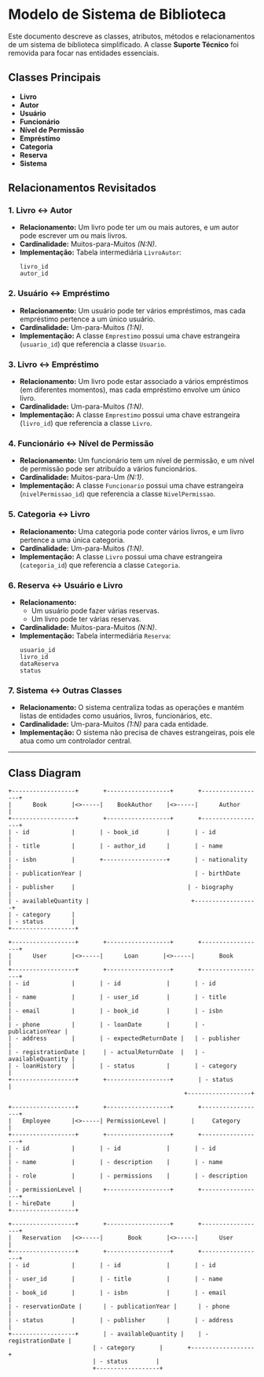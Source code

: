 # Modelo de Sistema de Biblioteca

Este documento descreve as classes, atributos, métodos e relacionamentos de um sistema de biblioteca simplificado. A classe **Suporte Técnico** foi removida para focar nas entidades essenciais.

## **Classes Principais**
- **Livro**
- **Autor**
- **Usuário**
- **Funcionário**
- **Nível de Permissão**
- **Empréstimo**
- **Categoria**
- **Reserva**
- **Sistema**

## **Relacionamentos Revisitados**

### **1. Livro ↔ Autor**
- **Relacionamento:** Um livro pode ter um ou mais autores, e um autor pode escrever um ou mais livros.
- **Cardinalidade:** Muitos-para-Muitos *(N:N)*.
- **Implementação:** Tabela intermediária `LivroAutor`:
  ```
  livro_id
  autor_id
  ```

### **2. Usuário ↔ Empréstimo**
- **Relacionamento:** Um usuário pode ter vários empréstimos, mas cada empréstimo pertence a um único usuário.
- **Cardinalidade:** Um-para-Muitos *(1:N)*.
- **Implementação:** A classe `Emprestimo` possui uma chave estrangeira (`usuario_id`) que referencia a classe `Usuario`.

### **3. Livro ↔ Empréstimo**
- **Relacionamento:** Um livro pode estar associado a vários empréstimos (em diferentes momentos), mas cada empréstimo envolve um único livro.
- **Cardinalidade:** Um-para-Muitos *(1:N)*.
- **Implementação:** A classe `Emprestimo` possui uma chave estrangeira (`livro_id`) que referencia a classe `Livro`.

### **4. Funcionário ↔ Nível de Permissão**
- **Relacionamento:** Um funcionário tem um nível de permissão, e um nível de permissão pode ser atribuído a vários funcionários.
- **Cardinalidade:** Muitos-para-Um *(N:1)*.
- **Implementação:** A classe `Funcionario` possui uma chave estrangeira (`nivelPermissao_id`) que referencia a classe `NivelPermissao`.

### **5. Categoria ↔ Livro**
- **Relacionamento:** Uma categoria pode conter vários livros, e um livro pertence a uma única categoria.
- **Cardinalidade:** Um-para-Muitos *(1:N)*.
- **Implementação:** A classe `Livro` possui uma chave estrangeira (`categoria_id`) que referencia a classe `Categoria`.

### **6. Reserva ↔ Usuário e Livro**
- **Relacionamento:**
  - Um usuário pode fazer várias reservas.
  - Um livro pode ter várias reservas.
- **Cardinalidade:** Muitos-para-Muitos *(N:N)*.
- **Implementação:** Tabela intermediária `Reserva`:
  ```
  usuario_id
  livro_id
  dataReserva
  status
  ```

### **7. Sistema ↔ Outras Classes**
- **Relacionamento:** O sistema centraliza todas as operações e mantém listas de entidades como usuários, livros, funcionários, etc.
- **Cardinalidade:** Um-para-Muitos *(1:N)* para cada entidade.
- **Implementação:** O sistema não precisa de chaves estrangeiras, pois ele atua como um controlador central.

---


## **Class Diagram**
```plaintext
+------------------+       +------------------+       +------------------+
|      Book       |<>-----|    BookAuthor    |<>-----|      Author      |
+------------------+       +------------------+       +------------------+
| - id            |       | - book_id        |       | - id             |
| - title         |       | - author_id      |       | - name           |
| - isbn          |       +------------------+       | - nationality    |
| - publicationYear |                                | - birthDate      |
| - publisher     |                                | - biography      |
| - availableQuantity |                             +------------------+
| - category      |
| - status        |
+------------------+

+------------------+       +------------------+       +------------------+
|      User       |<>-----|      Loan       |<>-----|       Book       |
+------------------+       +------------------+       +------------------+
| - id            |       | - id             |       | - id             |
| - name          |       | - user_id        |       | - title          |
| - email         |       | - book_id        |       | - isbn           |
| - phone         |       | - loanDate       |       | - publicationYear |
| - address       |       | - expectedReturnDate |   | - publisher      |
| - registrationDate |     | - actualReturnDate  |   | - availableQuantity |
| - loanHistory   |       | - status         |       | - category       |
+------------------+       +------------------+       | - status        |
                                                  +------------------+

+------------------+       +------------------+       +------------------+
|   Employee      |<>-----| PermissionLevel |       |     Category     |
+------------------+       +------------------+       +------------------+
| - id            |       | - id             |       | - id             |
| - name          |       | - description    |       | - name           |
| - role          |       | - permissions    |       | - description    |
| - permissionLevel |      +------------------+       +------------------+
| - hireDate      |
+------------------+

+------------------+       +------------------+       +------------------+
|   Reservation   |<>-----|       Book       |<>-----|      User       |
+------------------+       +------------------+       +------------------+
| - id            |       | - id             |       | - id             |
| - user_id       |       | - title          |       | - name           |
| - book_id       |       | - isbn           |       | - email          |
| - reservationDate |      | - publicationYear |      | - phone         |
| - status        |       | - publisher      |       | - address        |
+------------------+       | - availableQuantity |    | - registrationDate |
                        | - category       |       +------------------+
                        | - status        |
                        +------------------+




